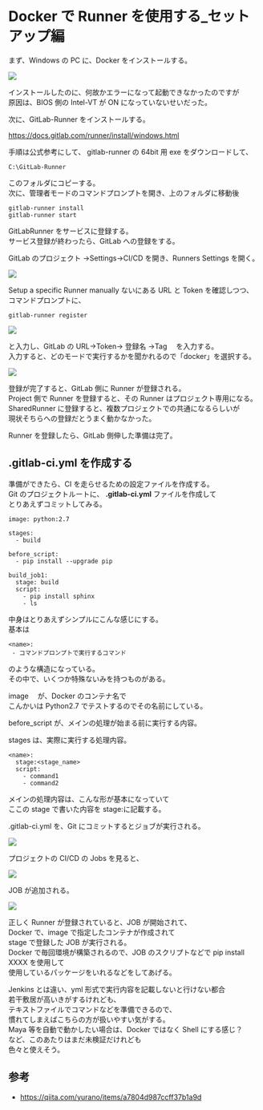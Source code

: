 # Docker で Runner を使用する\_セットアップ編

<!-- SUMMARY: DockerでRunnerを使用する_セットアップ編-->

まず、Windows の PC に、Docker をインストールする。

![](https://gyazo.com/9542ce3548d18892f7cc393f0f276e10.png)

インストールしたのに、何故かエラーになって起動できなかったのですが  
原因は、BIOS 側の Intel-VT が ON になっていないせいだった。

次に、GitLab-Runner をインストールする。

https://docs.gitlab.com/runner/install/windows.html

手順は公式参考にして、 gitlab-runner の 64bit 用 exe をダウンロードして、

```
C:\GitLab-Runner
```

このフォルダにコピーする。  
次に、管理者モードのコマンドプロンプトを開き、上のフォルダに移動後

```
gitlab-runner install
gitlab-runner start
```

GitLabRunner をサービスに登録する。  
サービス登録が終わったら、GitLab への登録をする。

GitLab のプロジェクト →Settings→CI/CD を開き、Runners Settings を開く。

![](https://gyazo.com/67e413b0a1f7938d1100515561c46a83.png)

Setup a specific Runner manually ないにある URL と Token を確認しつつ、
コマンドプロンプトに、

```
gitlab-runner register
```

![](https://gyazo.com/bc932ba1d7252a7df04fb08d63cced8d.png)

と入力し、GitLab の URL→Token→ 登録名 →Tag 　を入力する。  
入力すると、どのモードで実行するかを聞かれるので「docker」を選択する。

![](https://gyazo.com/d3c498aeb73210cbaba80c7f26223600.png)

登録が完了すると、GitLab 側に Runner が登録される。  
Project 側で Runner を登録すると、その Runner はプロジェクト専用になる。  
SharedRunner に登録すると、複数プロジェクトでの共通になるらしいが  
現状そちらへの登録だとうまく動かなかった。

Runner を登録したら、GitLab 側伸した準備は完了。

## .gitlab-ci.yml を作成する

準備ができたら、CI を走らせるための設定ファイルを作成する。  
Git のプロジェクトルートに、 **.gitlab-ci.yml** ファイルを作成して  
とりあえずコミットしてみる。

```
image: python:2.7

stages:
  - build

before_script:
  - pip install --upgrade pip

build_job1:
  stage: build
  script:
    - pip install sphinx
    - ls
```

中身はとりあえずシンプルにこんな感じにする。  
基本は

```
<name>:
 - コマンドプロンプトで実行するコマンド
```

のような構造になっている。  
その中で、いくつか特殊ないみを持つものがある。

image 　が、Docker のコンテナ名で  
こんかいは Python2.7 でテストするのでその名前にしている。

before_script が、メインの処理が始まる前に実行する内容。

stages は、実際に実行する処理内容。

```
<name>:
  stage:<stage_name>
  script:
    - command1
    - command2
```

メインの処理内容は、こんな形が基本になっていて  
ここの stage で書いた内容を stage:に記載する。

.gitlab-ci.yml を、Git にコミットするとジョブが実行される。

![](https://gyazo.com/35e55f1d83e999824e9b3831c48d1d56.png)

プロジェクトの CI/CD の Jobs を見ると、

![](https://gyazo.com/73bb6792d1d63079851f917b56395200.png)

JOB が追加される。

![](https://gyazo.com/c7a483e2ecf67f37bbe125a1adf67380.png)

正しく Runner が登録されていると、JOB が開始されて、  
Docker で、image で指定したコンテナが作成されて  
stage で登録した JOB が実行される。  
Docker で毎回環境が構築されるので、JOB のスクリプトなどで pip install XXXX を使用して  
使用しているパッケージをいれるなどをしてあげる。

Jenkins とは違い、yml 形式で実行内容を記載しないと行けない都合  
若干敷居が高いきがするけれども、  
テキストファイルでコマンドなどを準備できるので、  
慣れてしまえばこちらの方が扱いやすい気がする。  
Maya 等を自動で動かしたい場合は、Docker ではなく Shell にする感じ？  
など、このあたりはまだ未検証だけれども  
色々と使えそう。

## 参考

- https://qiita.com/yurano/items/a7804d987ccff37b1a9d
